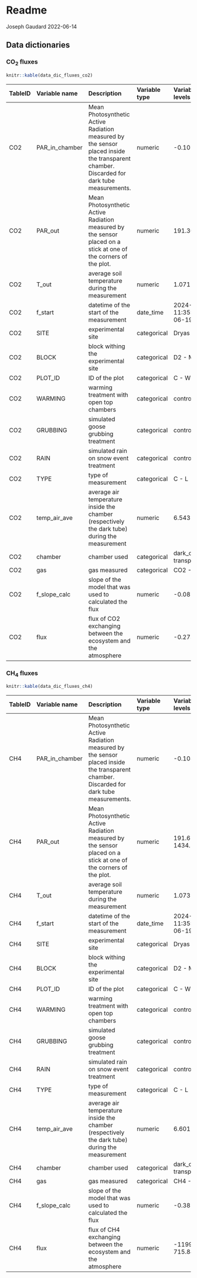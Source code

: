Readme
================
Joseph Gaudard
2022-06-14

## Data dictionaries

### CO<sub>2</sub> fluxes

``` r
knitr::kable(data_dic_fluxes_co2)
```

| TableID | Variable name  | Description                                                                                                                              | Variable type | Variable range or levels                  | Units               | How measured |
|:--------|:---------------|:-----------------------------------------------------------------------------------------------------------------------------------------|:--------------|:------------------------------------------|:--------------------|:-------------|
| CO2     | PAR_in_chamber | Mean Photosynthetic Active Radiation measured by the sensor placed inside the transparent chamber. Discarded for dark tube measurements. | numeric       | -0.107 - 1292.707                         | µmol s-1sqm-1       | measured     |
| CO2     | PAR_out        | Mean Photosynthetic Active Radiation measured by the sensor placed on a stick at one of the corners of the plot.                         | numeric       | 191.304 - 1434.4                          | µmol s-1sqm-1       | measured     |
| CO2     | T_out          | average soil temperature during the measurement                                                                                          | numeric       | 1.071 - 10.434                            | Celsius             | measured     |
| CO2     | f_start        | datetime of the start of the measurement                                                                                                 | date_time     | 2024-06-17 11:35:23 - 2024-06-19 14:52:30 | yyyy-mm-dd hh:mm:ss | recorded     |
| CO2     | SITE           | experimental site                                                                                                                        | categorical   | Dryas - Moss                              | NA                  | attributed   |
| CO2     | BLOCK          | block withing the experimental site                                                                                                      | categorical   | D2 - M8                                   | NA                  | attributed   |
| CO2     | PLOT_ID        | ID of the plot                                                                                                                           | categorical   | C - WG                                    | NA                  | attributed   |
| CO2     | WARMING        | warming treatment with open top chambers                                                                                                 | categorical   | control - otc                             | NA                  | attributed   |
| CO2     | GRUBBING       | simulated goose grubbing treatment                                                                                                       | categorical   | control - grubbing                        | NA                  | attributed   |
| CO2     | RAIN           | simulated rain on snow event treatment                                                                                                   | categorical   | control - ros                             | NA                  | attributed   |
| CO2     | TYPE           | type of measurement                                                                                                                      | categorical   | C - L                                     | NA                  | attributed   |
| CO2     | temp_air_ave   | average air temperature inside the chamber (respectively the dark tube) during the measurement                                           | numeric       | 6.543 - 20.152                            | Celsius             | measured     |
| CO2     | chamber        | chamber used                                                                                                                             | categorical   | dark_chamber - transparent_chamber        | NA                  | attributed   |
| CO2     | gas            | gas measured                                                                                                                             | categorical   | CO2 - CO2                                 | NA                  | attributed   |
| CO2     | f_slope_calc   | slope of the model that was used to calculated the flux                                                                                  | numeric       | -0.087 - 1.408                            | ppm s-1             | modelled     |
| CO2     | flux           | flux of CO2 exchanging between the ecosystem and the atmosphere                                                                          | numeric       | -0.273 - 3.501                            | mmol /m^-2 /hr-1    | calculated   |

### CH<sub>4</sub> fluxes

``` r
knitr::kable(data_dic_fluxes_ch4)
```

| TableID | Variable name  | Description                                                                                                                              | Variable type | Variable range or levels                  | Units               | How measured |
|:--------|:---------------|:-----------------------------------------------------------------------------------------------------------------------------------------|:--------------|:------------------------------------------|:--------------------|:-------------|
| CH4     | PAR_in_chamber | Mean Photosynthetic Active Radiation measured by the sensor placed inside the transparent chamber. Discarded for dark tube measurements. | numeric       | -0.108 - 1292.706                         | µmol s-1sqm-1       | measured     |
| CH4     | PAR_out        | Mean Photosynthetic Active Radiation measured by the sensor placed on a stick at one of the corners of the plot.                         | numeric       | 191.673 - 1434.165                        | µmol s-1sqm-1       | measured     |
| CH4     | T_out          | average soil temperature during the measurement                                                                                          | numeric       | 1.073 - 10.41                             | Celsius             | measured     |
| CH4     | f_start        | datetime of the start of the measurement                                                                                                 | date_time     | 2024-06-17 11:35:03 - 2024-06-19 14:52:10 | yyyy-mm-dd hh:mm:ss | recorded     |
| CH4     | SITE           | experimental site                                                                                                                        | categorical   | Dryas - Moss                              | NA                  | attributed   |
| CH4     | BLOCK          | block withing the experimental site                                                                                                      | categorical   | D2 - M8                                   | NA                  | attributed   |
| CH4     | PLOT_ID        | ID of the plot                                                                                                                           | categorical   | C - WG                                    | NA                  | attributed   |
| CH4     | WARMING        | warming treatment with open top chambers                                                                                                 | categorical   | control - otc                             | NA                  | attributed   |
| CH4     | GRUBBING       | simulated goose grubbing treatment                                                                                                       | categorical   | control - grubbing                        | NA                  | attributed   |
| CH4     | RAIN           | simulated rain on snow event treatment                                                                                                   | categorical   | control - ros                             | NA                  | attributed   |
| CH4     | TYPE           | type of measurement                                                                                                                      | categorical   | C - L                                     | NA                  | attributed   |
| CH4     | temp_air_ave   | average air temperature inside the chamber (respectively the dark tube) during the measurement                                           | numeric       | 6.601 - 19.937                            | Celsius             | measured     |
| CH4     | chamber        | chamber used                                                                                                                             | categorical   | dark_chamber - transparent_chamber        | NA                  | attributed   |
| CH4     | gas            | gas measured                                                                                                                             | categorical   | CH4 - CH4                                 | NA                  | attributed   |
| CH4     | f_slope_calc   | slope of the model that was used to calculated the flux                                                                                  | numeric       | -0.382 - 0.235                            | ppb s-1             | modelled     |
| CH4     | flux           | flux of CH4 exchanging between the ecosystem and the atmosphere                                                                          | numeric       | -1199.104 - 715.848                       | µmol /m^-2 /hr-1    | calculated   |
